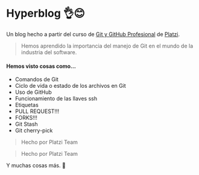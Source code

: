 # Hyperblog 👌😊
Un blog hecho a partir del curso de [Git y GitHub Profesional](https://platzi.com/clases/git-github/ "Curso de Git y GitHub Profesional") de [Platzi](http://platzi.com "Platzi").

>Hemos aprendido la importancia del manejo de Git  en el mundo de la industria del software.

#### Hemos visto cosas como...
- Comandos de Git
- Ciclo de vida o estado de los archivos en Git
- Uso de GitHub
- Funcionamiento de las llaves ssh
- Etiquetas
- PULL REQUEST!!!
- FORKS!!!
- Git Stash
- Git cherry-pick

>Hecho por Platzi Team

>Hecho por Platzi Team

Y muchas cosas más. 🤩
